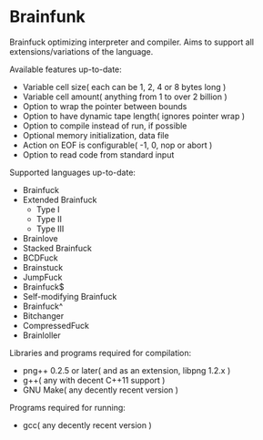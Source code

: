 # Brainfunk

Brainfuck optimizing interpreter and compiler. Aims to support all extensions/variations of the language.

Available features up-to-date:
* Variable cell size( each can be 1, 2, 4 or 8 bytes long )
* Variable cell amount( anything from 1 to over 2 billion )
* Option to wrap the pointer between bounds
* Option to have dynamic tape length( ignores pointer wrap )
* Option to compile instead of run, if possible
* Optional memory initialization, data file
* Action on EOF is configurable( -1, 0, nop or abort )
* Option to read code from standard input

Supported languages up-to-date:
* Brainfuck
* Extended Brainfuck
  * Type I
  * Type II
  * Type III
* Brainlove
* Stacked Brainfuck
* BCDFuck
* Brainstuck
* JumpFuck
* Brainfuck$
* Self-modifying Brainfuck
* Brainfuck^
* Bitchanger
* CompressedFuck
* Brainloller

Libraries and programs required for compilation:
* png++ 0.2.5 or later( and as an extension, libpng 1.2.x )
* g++( any with decent C++11 support )
* GNU Make( any decently recent version )

Programs required for running:
* gcc( any decently recent version )

